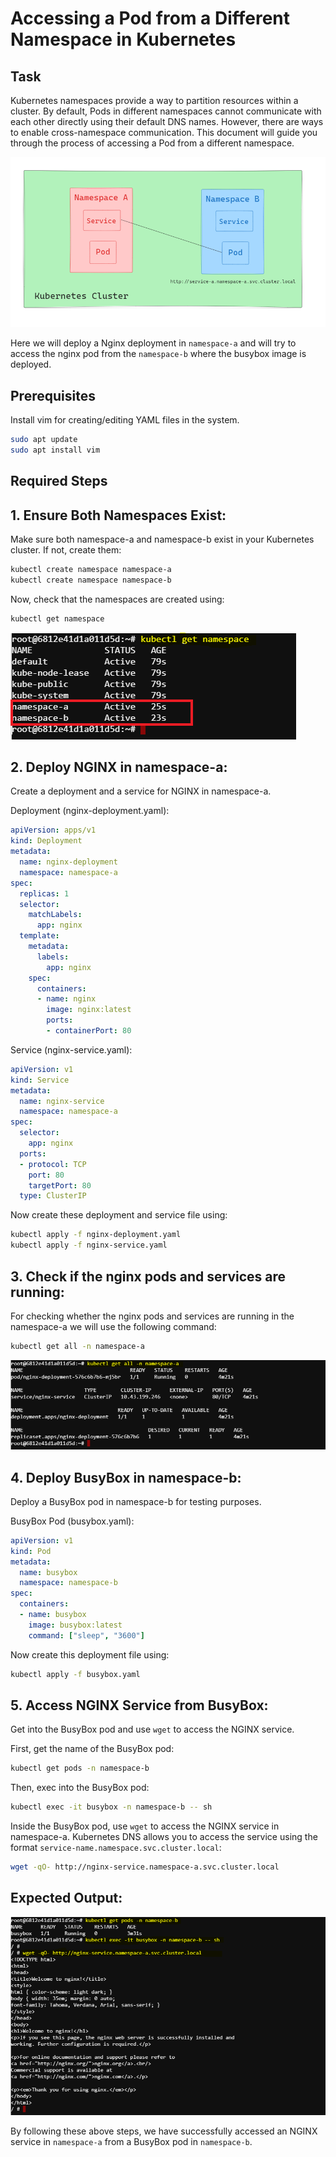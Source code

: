 # Accessing a Pod from a Different Namespace in Kubernetes

## Task

Kubernetes namespaces provide a way to partition resources within a cluster. By default, Pods in different namespaces cannot communicate with each other directly using their default DNS names. However, there are ways to enable cross-namespace communication. This document will guide you through the process of accessing a Pod from a different namespace.

![alt text](./images/Ns-access-01.PNG)

Here we will deploy a Nginx deployment in ``namespace-a`` and will try to access the nginx pod from the ``namespace-b`` where the busybox image is deployed.

## Prerequisites

Install vim for creating/editing YAML files in the system.

```bash
sudo apt update
sudo apt install vim
```

## Required Steps

## 1. Ensure Both Namespaces Exist:

Make sure both namespace-a and namespace-b exist in your Kubernetes cluster. If not, create them:

```bash
kubectl create namespace namespace-a
kubectl create namespace namespace-b
```
Now, check that the namespaces are created using:

```bash
kubectl get namespace
```

![alt text](./images/Ns-access-02.png)

## 2. Deploy NGINX in namespace-a:

Create a deployment and a service for NGINX in namespace-a.

Deployment (nginx-deployment.yaml):

```yaml
apiVersion: apps/v1
kind: Deployment
metadata:
  name: nginx-deployment
  namespace: namespace-a
spec:
  replicas: 1
  selector:
    matchLabels:
      app: nginx
  template:
    metadata:
      labels:
        app: nginx
    spec:
      containers:
      - name: nginx
        image: nginx:latest
        ports:
        - containerPort: 80
```

Service (nginx-service.yaml):

```yaml
apiVersion: v1
kind: Service
metadata:
  name: nginx-service
  namespace: namespace-a
spec:
  selector:
    app: nginx
  ports:
  - protocol: TCP
    port: 80
    targetPort: 80
  type: ClusterIP
```

Now create these deployment and service file using:

```bash
kubectl apply -f nginx-deployment.yaml
kubectl apply -f nginx-service.yaml
```

## 3. Check if the nginx pods and services are running:

For checking whether the nginx pods and services are running in the namespace-a we will use the following command:

```bash
kubectl get all -n namespace-a
```

![alt text](./images/Ns-access-03.PNG)

## 4. Deploy BusyBox in namespace-b:

Deploy a BusyBox pod in namespace-b for testing purposes.

BusyBox Pod (busybox.yaml):

```yaml
apiVersion: v1
kind: Pod
metadata:
  name: busybox
  namespace: namespace-b
spec:
  containers:
  - name: busybox
    image: busybox:latest
    command: ["sleep", "3600"]
```

Now create this deployment file using:

```bash
kubectl apply -f busybox.yaml
```

## 5. Access NGINX Service from BusyBox:

Get into the BusyBox pod and use ``wget`` to access the NGINX service.

First, get the name of the BusyBox pod:

```bash
kubectl get pods -n namespace-b
```

Then, exec into the BusyBox pod:

```bash
kubectl exec -it busybox -n namespace-b -- sh
```

Inside the BusyBox pod, use ``wget`` to access the NGINX service in namespace-a. Kubernetes DNS allows you to access the service using the format ``service-name.namespace.svc.cluster.local``:

```bash
wget -qO- http://nginx-service.namespace-a.svc.cluster.local
```

## Expected Output:

![alt text](./images/Ns-access-04.PNG)

By following these above steps, we have successfully accessed an NGINX service in ``namespace-a`` from a BusyBox pod in ``namespace-b``.


